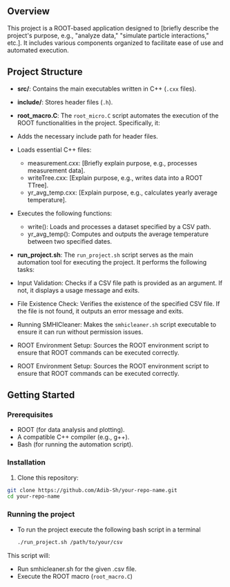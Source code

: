 ## Overview
This project is a ROOT-based application designed to [briefly describe the project's purpose, e.g., "analyze data," "simulate particle interactions," etc.]. It includes various components organized to facilitate ease of use and automated execution.

## Project Structure
- **src/**: Contains the main executables written in C++ (`.cxx` files).
- **include/**: Stores header files (`.h`).
- **root_macro.C**: The `root_micro.C` script automates the execution of the ROOT functionalities in the project. Specifically, it:

- Adds the necessary include path for header files.
- Loads essential C++ files:
    - measurement.cxx: [Briefly explain purpose, e.g., processes measurement data].
    - writeTree.cxx: [Explain purpose, e.g., writes data into a ROOT TTree].
    - yr_avg_temp.cxx: [Explain purpose, e.g., calculates yearly average temperature].
- Executes the following functions:
    - write(): Loads and processes a dataset specified by a CSV path.
    - yr_avg_temp(): Computes and outputs the average temperature between two specified dates.
- **run_project.sh**: The `run_project.sh` script serves as the main automation tool for executing the project. It performs the following tasks:
- Input Validation: Checks if a CSV file path is provided as an argument. If not, it displays a usage message and exits.
- File Existence Check: Verifies the existence of the specified CSV file. If the file is not found, it outputs an error message and exits.
- Running SMHICleaner: Makes the `smhicleaner.sh` script executable to ensure it can run without permission issues.
- ROOT Environment Setup: Sources the ROOT environment script to ensure that ROOT commands can be executed correctly.
- ROOT Environment Setup: Sources the ROOT environment script to ensure that ROOT commands can be executed correctly.

## Getting Started

### Prerequisites
- ROOT (for data analysis and plotting).
- A compatible C++ compiler (e.g., g++).
- Bash (for running the automation script).

### Installation
1. Clone this repository:
  ```bash
  git clone https://github.com/Adib-Sh/your-repo-name.git
  cd your-repo-name
  ```
### Running the project
- To run the project execute the following bash script in a terminal
  ```bash
  ./run_project.sh /path/to/your/csv
  ```

 This script will:
- Run smhicleaner.sh for the given .csv file.
- Execute the ROOT macro (`root_macro.C`)

